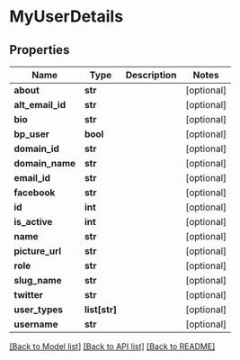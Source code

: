 # MyUserDetails

## Properties
Name | Type | Description | Notes
------------ | ------------- | ------------- | -------------
**about** | **str** |  | [optional] 
**alt_email_id** | **str** |  | [optional] 
**bio** | **str** |  | [optional] 
**bp_user** | **bool** |  | [optional] 
**domain_id** | **str** |  | [optional] 
**domain_name** | **str** |  | [optional] 
**email_id** | **str** |  | [optional] 
**facebook** | **str** |  | [optional] 
**id** | **int** |  | [optional] 
**is_active** | **int** |  | [optional] 
**name** | **str** |  | [optional] 
**picture_url** | **str** |  | [optional] 
**role** | **str** |  | [optional] 
**slug_name** | **str** |  | [optional] 
**twitter** | **str** |  | [optional] 
**user_types** | **list[str]** |  | [optional] 
**username** | **str** |  | [optional] 

[[Back to Model list]](../README.md#documentation-for-models) [[Back to API list]](../README.md#documentation-for-api-endpoints) [[Back to README]](../README.md)


